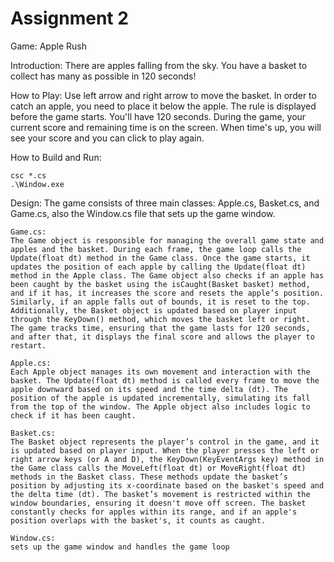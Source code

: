 # Assignment 2

Game: Apple Rush

Introduction: There are apples falling from the sky. You have a basket to collect has many as possible in 120 seconds!

How to Play: Use left arrow and right arrow to move the basket. In order to catch an apple, you need to place it below the apple. The rule is displayed before the game starts. You'll have 120 seconds. During the game, your current score and remaining time is on the screen. When time's up, you will see your score and you can click to play again.

How to Build and Run:
	
 	csc *.cs
	.\Window.exe

Design:
	The game consists of three main classes: Apple.cs, Basket.cs, and Game.cs, also the Window.cs file that sets up the game window.

	Game.cs:
	The Game object is responsible for managing the overall game state and apples and the basket. During each frame, the game loop calls the Update(float dt) method in the Game class. Once the game starts, it updates the position of each apple by calling the Update(float dt) method in the Apple class. The Game object also checks if an apple has been caught by the basket using the isCaught(Basket basket) method, and if it has, it increases the score and resets the apple’s position. Similarly, if an apple falls out of bounds, it is reset to the top. Additionally, the Basket object is updated based on player input through the KeyDown() method, which moves the basket left or right. The game tracks time, ensuring that the game lasts for 120 seconds, and after that, it displays the final score and allows the player to restart.

	Apple.cs:
	Each Apple object manages its own movement and interaction with the basket. The Update(float dt) method is called every frame to move the apple downward based on its speed and the time delta (dt). The position of the apple is updated incrementally, simulating its fall from the top of the window. The Apple object also includes logic to check if it has been caught.

	Basket.cs:
	The Basket object represents the player’s control in the game, and it is updated based on player input. When the player presses the left or right arrow keys (or A and D), the KeyDown(KeyEventArgs key) method in the Game class calls the MoveLeft(float dt) or MoveRight(float dt) methods in the Basket class. These methods update the basket’s position by adjusting its x-coordinate based on the basket's speed and the delta time (dt). The basket’s movement is restricted within the window boundaries, ensuring it doesn't move off screen. The basket constantly checks for apples within its range, and if an apple's position overlaps with the basket's, it counts as caught.

	Window.cs:
	sets up the game window and handles the game loop
